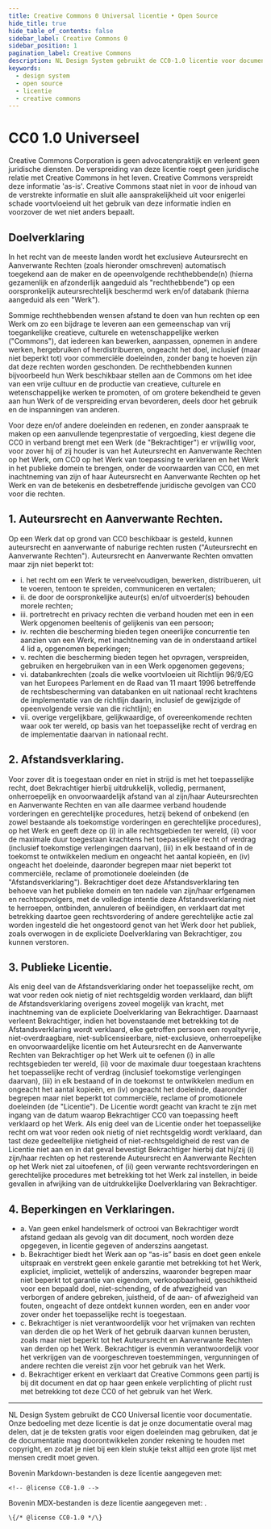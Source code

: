```yaml
---
title: Creative Commons 0 Universal licentie • Open Source
hide_title: true
hide_table_of_contents: false
sidebar_label: Creative Commons 0
sidebar_position: 1
pagination_label: Creative Commons
description: NL Design System gebruikt de CC0-1.0 licentie voor documentatie.
keywords:
  - design system
  - open source
  - licentie
  - creative commons
---
```


# CC0 1.0 Universeel

Creative Commons Corporation is geen advocatenpraktijk en verleent geen juridische diensten. De verspreiding van deze licentie roept geen juridische relatie met Creative Commons in het leven. Creative Commons verspreidt deze informatie 'as-is'. Creative Commons staat niet in voor de inhoud van de verstrekte informatie en sluit alle aansprakelijkheid uit voor enigerlei schade voortvloeiend uit het gebruik van deze informatie indien en voorzover de wet niet anders bepaalt.

## Doelverklaring

In het recht van de meeste landen wordt het exclusieve Auteursrecht en Aanverwante Rechten (zoals hieronder omschreven) automatisch toegekend aan de maker en de opeenvolgende rechthebbende(n) (hierna gezamenlijk en afzonderlijk aangeduid als "rechthebbende") op een oorspronkelijk auteursrechtelijk beschermd werk en/of databank (hierna aangeduid als een "Werk").

Sommige rechthebbenden wensen afstand te doen van hun rechten op een Werk om zo een bijdrage te leveren aan een gemeenschap van vrij toegankelijke creatieve, culturele en wetenschappelijke werken ("Commons"), dat iedereen kan bewerken, aanpassen, opnemen in andere werken, hergebruiken of herdistribueren, ongeacht het doel, inclusief (maar niet beperkt tot) voor commerciële doeleinden, zonder bang te hoeven zijn dat deze rechten worden geschonden. De rechthebbenden kunnen bijvoorbeeld hun Werk beschikbaar stellen aan de Commons om het idee van een vrije cultuur en de productie van creatieve, culturele en wetenschappelijke werken te promoten, of om grotere bekendheid te geven aan hun Werk of de verspreiding ervan bevorderen, deels door het gebruik en de inspanningen van anderen.

Voor deze en/of andere doeleinden en redenen, en zonder aanspraak te maken op een aanvullende tegenprestatie of vergoeding, kiest degene die CC0 in verband brengt met een Werk (de "Bekrachtiger") er vrijwillig voor, voor zover hij of zij houder is van het Auteursrecht en Aanverwante Rechten op het Werk, om CC0 op het Werk van toepassing te verklaren en het Werk in het publieke domein te brengen, onder de voorwaarden van CC0, en met inachtneming van zijn of haar Auteursrecht en Aanverwante Rechten op het Werk en van de betekenis en desbetreffende juridische gevolgen van CC0 voor die rechten.

## 1. Auteursrecht en Aanverwante Rechten.

Op een Werk dat op grond van CC0 beschikbaar is gesteld, kunnen auteursrecht en aanverwante of naburige rechten rusten ("Auteursrecht en Aanverwante Rechten"). Auteursrecht en Aanverwante Rechten omvatten maar zijn niet beperkt tot:

- <span>i.</span> het recht om een Werk te verveelvoudigen, bewerken, distribueren, uit te voeren, tentoon te spreiden, communiceren en vertalen;
- <span>ii.</span> de door de oorspronkelijke auteur(s) en/of uitvoerder(s) behouden morele rechten;
- <span>iii.</span> portretrecht en privacy rechten die verband houden met een in een Werk opgenomen beeltenis of gelijkenis van een persoon;
- <span>iv.</span> rechten die bescherming bieden tegen oneerlijke concurrentie ten aanzien van een Werk, met inachtneming van de in onderstaand artikel 4 lid a, opgenomen beperkingen;
- <span>v.</span> rechten die bescherming bieden tegen het opvragen, verspreiden, gebruiken en hergebruiken van in een Werk opgenomen gegevens;
- <span>vi.</span> databankrechten (zoals die welke voortvloeien uit Richtlijn 96/9/EG van het Europees Parlement en de Raad van 11 maart 1996 betreffende de rechtsbescherming van databanken en uit nationaal recht krachtens de implementatie van de richtlijn daarin, inclusief de gewijzigde of opeenvolgende versie van die richtlijn); en
- <span>vii.</span> overige vergelijkbare, gelijkwaardige, of overeenkomende rechten waar ook ter wereld, op basis van het toepasselijke recht of verdrag en de implementatie daarvan in nationaal recht.

## 2. Afstandsverklaring.

Voor zover dit is toegestaan onder en niet in strijd is met het toepasselijke recht, doet Bekrachtiger hierbij uitdrukkelijk, volledig, permanent, onherroepelijk en onvoorwaardelijk afstand van al zijn/haar Auteursrechten en Aanverwante Rechten en van alle daarmee verband houdende vorderingen en gerechtelijke procedures, hetzij bekend of onbekend (en zowel bestaande als toekomstige vorderingen en gerechtelijke procedures), op het Werk en geeft deze op (i) in alle rechtsgebieden ter wereld, (ii) voor de maximale duur toegestaan krachtens het toepasselijke recht of verdrag (inclusief toekomstige verlengingen daarvan), (iii) in elk bestaand of in de toekomst te ontwikkelen medium en ongeacht het aantal kopieën, en (iv) ongeacht het doeleinde, daaronder begrepen maar niet beperkt tot commerciële, reclame of promotionele doeleinden (de "Afstandsverklaring"). Bekrachtiger doet deze Afstandsverklaring ten behoeve van het publieke domein en ten nadele van zijn/haar erfgenamen en rechtsopvolgers, met de volledige intentie deze Afstandsverklaring niet te herroepen, ontbinden, annuleren of beëindigen, en verklaart dat met betrekking daartoe geen rechtsvordering of andere gerechtelijke actie zal worden ingesteld die het ongestoord genot van het Werk door het publiek, zoals overwogen in de expliciete Doelverklaring van Bekrachtiger, zou kunnen verstoren.

## 3. Publieke Licentie.

Als enig deel van de Afstandsverklaring onder het toepasselijke recht, om wat voor reden ook nietig of niet rechtsgeldig worden verklaard, dan blijft de Afstandsverklaring overigens zoveel mogelijk van kracht, met inachtneming van de expliciete Doelverklaring van Bekrachtiger. Daarnaast verleent Bekrachtiger, indien het bovenstaande met betrekking tot de Afstandsverklaring wordt verklaard, elke getroffen persoon een royaltyvrije, niet-overdraagbare, niet-sublicensieerbare, niet-exclusieve, onherroepelijke en onvoorwaardelijke licentie om het Auteursrecht en de Aanverwante Rechten van Bekrachtiger op het Werk uit te oefenen (i) in alle rechtsgebieden ter wereld, (ii) voor de maximale duur toegestaan krachtens het toepasselijke recht of verdrag (inclusief toekomstige verlengingen daarvan), (iii) in elk bestaand of in de toekomst te ontwikkelen medium en ongeacht het aantal kopieën, en (iv) ongeacht het doeleinde, daaronder begrepen maar niet beperkt tot commerciële, reclame of promotionele doeleinden (de "Licentie"). De Licentie wordt geacht van kracht te zijn met ingang van de datum waarop Bekrachtiger CC0 van toepassing heeft verklaard op het Werk. Als enig deel van de Licentie onder het toepasselijke recht om wat voor reden ook nietig of niet rechtsgeldig wordt verklaard, dan tast deze gedeeltelijke nietigheid of niet-rechtsgeldigheid de rest van de Licentie niet aan en in dat geval bevestigt Bekrachtiger hierbij dat hij/zij (i) zijn/haar rechten op het resterende Auteursrecht en Aanverwante Rechten op het Werk niet zal uitoefenen, of (ii) geen verwante rechtsvorderingen en gerechtelijke procedures met betrekking tot het Werk zal instellen, in beide gevallen in afwijking van de uitdrukkelijke Doelverklaring van Bekrachtiger.

## 4. Beperkingen en Verklaringen.

- a. Van geen enkel handelsmerk of octrooi van Bekrachtiger wordt afstand gedaan als gevolg van dit document, noch worden deze opgegeven, in licentie gegeven of anderszins aangetast.
- b. Bekrachtiger biedt het Werk aan op “as-is” basis en doet geen enkele uitspraak en verstrekt geen enkele garantie met betrekking tot het Werk, expliciet, impliciet, wettelijk of anderszins, waaronder begrepen maar niet beperkt tot garantie van eigendom, verkoopbaarheid, geschiktheid voor een bepaald doel, niet-schending, of de afwezigheid van verborgen of andere gebreken, juistheid, of de aan- of afwezigheid van fouten, ongeacht of deze ontdekt kunnen worden, een en ander voor zover onder het toepasselijke recht is toegestaan.
- c. Bekrachtiger is niet verantwoordelijk voor het vrijmaken van rechten van derden die op het Werk of het gebruik daarvan kunnen berusten, zoals maar niet beperkt tot het Auteursrecht en Aanverwante Rechten van derden op het Werk. Bekrachtiger is evenmin verantwoordelijk voor het verkrijgen van de voorgeschreven toestemmingen, vergunningen of andere rechten die vereist zijn voor het gebruik van het Werk.
- d. Bekrachtiger erkent en verklaart dat Creative Commons geen partij is bij dit document en dat op haar geen enkele verplichting of plicht rust met betrekking tot deze CC0 of het gebruik van het Werk.

---

<aside class="utrecht-spotlight-section">
  <p class="utrecht-paragraph">NL Design System gebruikt de CC0 Universal licentie voor documentatie. Onze bedoeling met deze licentie is dat je onze documentatie overal mag delen, dat je de teksten gratis voor eigen doeleinden mag gebruiken, dat je de documentatie mag doorontwikkelen zonder rekening te houden met copyright, en zodat je niet bij een klein stukje tekst altijd een grote lijst met mensen credit moet geven.</p>
  <p class="utrecht-paragraph">Bovenin Markdown-bestanden is deze licentie aangegeven met:</p>
  <pre class="utrecht-code-block"><code class="utrecht-code-block__content">&lt;!-- @license CC0-1.0 --></code></pre>
  <p class="utrecht-paragraph">Bovenin MDX-bestanden is deze licentie aangegeven met: <code></code>.</p>
  <pre class="utrecht-code-block"><code class="utrecht-code-block__content">\{/* @license CC0-1.0 */\}</code></pre>
</aside>
